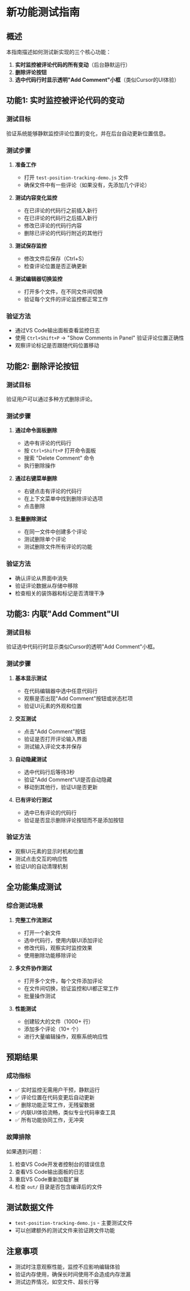 # 新功能测试指南

## 概述
本指南描述如何测试新实现的三个核心功能：
1. **实时监控被评论代码的所有变动**（后台静默运行）
2. **删除评论按钮**
3. **选中代码行时显示透明"Add Comment"小框**（类似Cursor的UI体验）

## 功能1: 实时监控被评论代码的变动

### 测试目标
验证系统能够静默监控评论位置的变化，并在后台自动更新位置信息。

### 测试步骤
1. **准备工作**
   - 打开 `test-position-tracking-demo.js` 文件
   - 确保文件中有一些评论（如果没有，先添加几个评论）

2. **测试内容变化监控**
   - 在已评论的代码行之前插入新行
   - 在已评论的代码行之后插入新行
   - 修改已评论的代码行内容
   - 删除已评论的代码行附近的其他行

3. **测试保存监控**
   - 修改文件后保存（Ctrl+S）
   - 检查评论位置是否正确更新

4. **测试编辑器切换监控**
   - 打开多个文件，在不同文件间切换
   - 验证每个文件的评论监控都正常工作

### 验证方法
- 通过VS Code输出面板查看监控日志
- 使用 `Ctrl+Shift+P` → "Show Comments in Panel" 验证评论位置正确性
- 观察评论标记是否跟随代码位置移动

## 功能2: 删除评论按钮

### 测试目标
验证用户可以通过多种方式删除评论。

### 测试步骤
1. **通过命令面板删除**
   - 选中有评论的代码行
   - 按 `Ctrl+Shift+P` 打开命令面板
   - 搜索 "Delete Comment" 命令
   - 执行删除操作

2. **通过右键菜单删除**
   - 右键点击有评论的代码行
   - 在上下文菜单中找到删除评论选项
   - 点击删除

3. **批量删除测试**
   - 在同一文件中创建多个评论
   - 测试删除单个评论
   - 测试删除文件所有评论的功能

### 验证方法
- 确认评论从界面中消失
- 验证评论数据从存储中移除
- 检查相关的装饰器和标记是否清理干净

## 功能3: 内联"Add Comment"UI

### 测试目标
验证选中代码行时显示类似Cursor的透明"Add Comment"小框。

### 测试步骤
1. **基本显示测试**
   - 在代码编辑器中选中任意代码行
   - 观察是否出现"Add Comment"按钮或状态栏项
   - 验证UI元素的外观和位置

2. **交互测试**
   - 点击"Add Comment"按钮
   - 验证是否打开评论输入界面
   - 测试输入评论文本并保存

3. **自动隐藏测试**
   - 选中代码行后等待3秒
   - 验证"Add Comment"UI是否自动隐藏
   - 移动到其他行，验证UI是否更新

4. **已有评论行测试**
   - 选中已有评论的代码行
   - 验证是否显示删除评论按钮而不是添加按钮

### 验证方法
- 观察UI元素的显示时机和位置
- 测试点击交互的响应性
- 验证UI的自动清理机制

## 全功能集成测试

### 综合测试场景
1. **完整工作流测试**
   - 打开一个新文件
   - 选中代码行，使用内联UI添加评论
   - 修改代码，观察实时监控效果
   - 使用删除功能移除评论

2. **多文件协作测试**
   - 打开多个文件，每个文件添加评论
   - 在文件间切换，验证监控和UI都正常工作
   - 批量操作测试

3. **性能测试**
   - 创建较大的文件（1000+ 行）
   - 添加多个评论（10+ 个）
   - 进行大量编辑操作，观察系统响应性

## 预期结果

### 成功指标
- ✅ 实时监控无需用户干预，静默运行
- ✅ 评论位置在代码变更后自动更新
- ✅ 删除功能正常工作，无残留数据
- ✅ 内联UI体验流畅，类似专业代码审查工具
- ✅ 所有功能协同工作，无冲突

### 故障排除
如果遇到问题：
1. 检查VS Code开发者控制台的错误信息
2. 查看VS Code输出面板的日志
3. 重启VS Code重新加载扩展
4. 检查 `out/` 目录是否包含编译后的文件

## 测试数据文件
- `test-position-tracking-demo.js` - 主要测试文件
- 可以创建额外的测试文件来验证跨文件功能

## 注意事项
- 测试时注意观察性能，监控不应影响编辑体验
- 验证内存使用，确保长时间使用不会造成内存泄漏
- 测试边界情况，如空文件、超长行等
